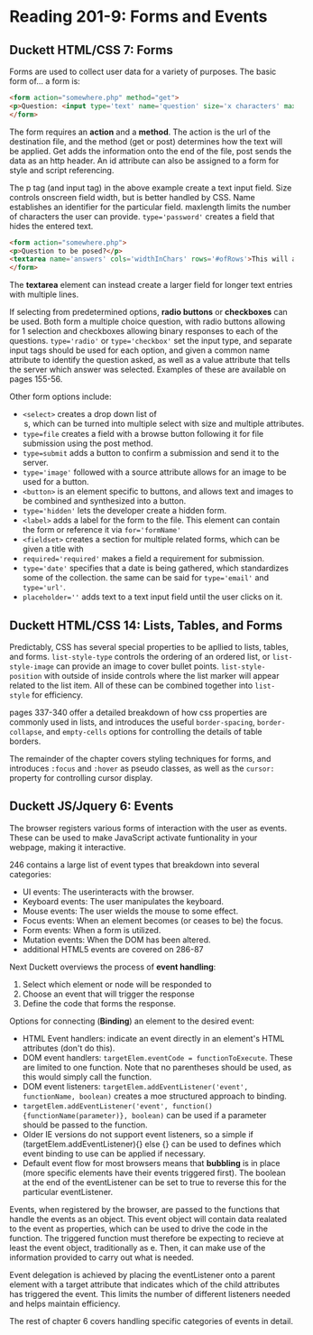 # Reading 201-9: Forms and Events

## Duckett HTML/CSS 7: Forms

Forms are used to collect user data for a variety of purposes. The basic form of... a form is:
```html
<form action="somewhere.php" method="get">
<p>Question: <input type='text' name='question' size='x characters' maxlength='x characters'/></p>
</form>
```
The form requires an **action** and a **method**. The action is the url of the destination file, and the method (get or post) determines how the text will be applied. Get adds the information onto the end of the file, post sends the data as an http header. An id attribute can also be assigned to a form for style and script referencing.

The p tag (and input tag) in the above example create a text input field. Size controls onscreen field width, but is better handled by CSS. Name establishes an identifier for the particular field. maxlength limits the number of characters the user can provide. `type='password'` creates a field that hides the entered text. 

```html
<form action="somewhere.php">
<p>Question to be posed?</p>
<textarea name='answers' cols='widthInChars' rows='#ofRows'>This will appear in the field.</textarea>
</form>
```
The **textarea** element can instead create a larger field for longer text entries with multiple lines. 

If selecting from predetermined options, **radio buttons** or **checkboxes** can be used. Both form a multiple choice question, with radio buttons allowing for 1 selection and checkboxes allowing binary responses to each of the questions. `type='radio'` or `type='checkbox'` set the input type, and separate input tags should be used for each option, and given a common name attribute to identify the question asked, as well as a value attribute that tells the server which answer was selected. Examples of these are available on pages 155-56. 

Other form options include:
- `<select>` creates a drop down list of <option>s, which can be turned into multiple select with size and multiple attributes. 
- `type=file` creates a field with a browse button following it for file submission using the post method. 
- `type=submit` adds a button to confirm a submission and send it to the server. 
- `type='image'` followed with a source attribute allows for an image to be used for a button. 
- `<button>` is an element specific to buttons, and allows text and images to be combined and synthesized into a button. 
- `type='hidden'` lets the developer create a hidden form. 
- `<label>` adds a label for the form to the file. This element can contain the form or reference it via `for='formName'`
- `<fieldset>` creates a section for multiple related forms, which can be given a title with <legend>
- `required='required'` makes a field a requirement for submission. 
- `type='date'` specifies that a date is being gathered, which standardizes some of the collection. the same can be said for `type='email'` and `type='url'`.
- `placeholder=''` adds text to a text input field until the user clicks on it. 

## Duckett HTML/CSS 14: Lists, Tables, and Forms

Predictably, CSS has several special properties to be apllied to lists, tables, and forms. `list-style-type` controls the ordering of an ordered list, or `list-style-image` can provide an image to cover bullet points. `list-style-position` with outside of inside controls where the list marker will appear related to the list item. All of these can be combined together into `list-style` for efficiency. 

pages 337-340 offer a detailed breakdown of how css properties are commonly used in lists, and introduces the useful `border-spacing`, `border-collapse`, and `empty-cells` options for controlling the details of table borders.

The remainder of the chapter covers styling techniques for forms, and introduces `:focus` and `:hover` as pseudo classes, as well as the `cursor:` property for controlling cursor display. 

## Duckett JS/Jquery 6: Events

The browser registers various forms of interaction with the user as events. These can be used to make JavaScript activate funtionality in your webpage, making it interactive. 

246 contains a large list of event types that breakdown into several categories: 
- UI events: The userinteracts with the browser.
- Keyboard events: The user manipulates the keyboard.
- Mouse events: The user wields the mouse to some effect.
- Focus events: When an element becomes (or ceases to be) the focus.
- Form events: When a form is utilized.
- Mutation events: When the DOM has been altered.
- additional HTML5 events are covered on 286-87

Next Duckett overviews the process of **event handling**:
1. Select which element or node will be responded to 
2. Choose an event that will trigger the response
3. Define the code that forms the response. 

Options for connecting (**Binding**) an element to the desired event:
- HTML Event handlers: indicate an event directly in an element's HTML attributes (don't do this).
- DOM event handlers: `targetElem.eventCode = functionToExecute`. These are limited to one function. Note that no parentheses should be used, as this would simply call the function. 
- DOM event listeners: `targetElem.addEventListener('event', functionName, boolean)` creates a moe structured approach to binding. 
- `targetElem.addEventListener('event', function() {functionName(parameter)}, boolean)` can be used if a parameter should be passed to the function. 
- Older IE versions do not support event listeners, so a simple if (targetElem.addEventListener){} else {} can be used to defines which event binding to use can be applied if necessary. 
- Default event flow for most browsers means that **bubbling** is in place (more specific elements have their events triggered first). The boolean at the end of the eventListener can be set to true to reverse this for the particular eventListener. 

Events, when registered by the browser, are passed to the functions that handle the events as an object. This event object will contain data realated to the event as properties, which can be used to drive the code in the function. The triggered function must therefore be expecting to recieve at least the event object, traditionally as e. Then, it can make use of the information provided to carry out what is needed. 

Event delegation is achieved by placing the eventListener onto a parent element with a target attribute that indicates which of the child attributes has triggered the event. This limits the number of different listeners needed and helps maintain efficiency. 

The rest of chapter 6 covers handling specific categories of events in detail. 